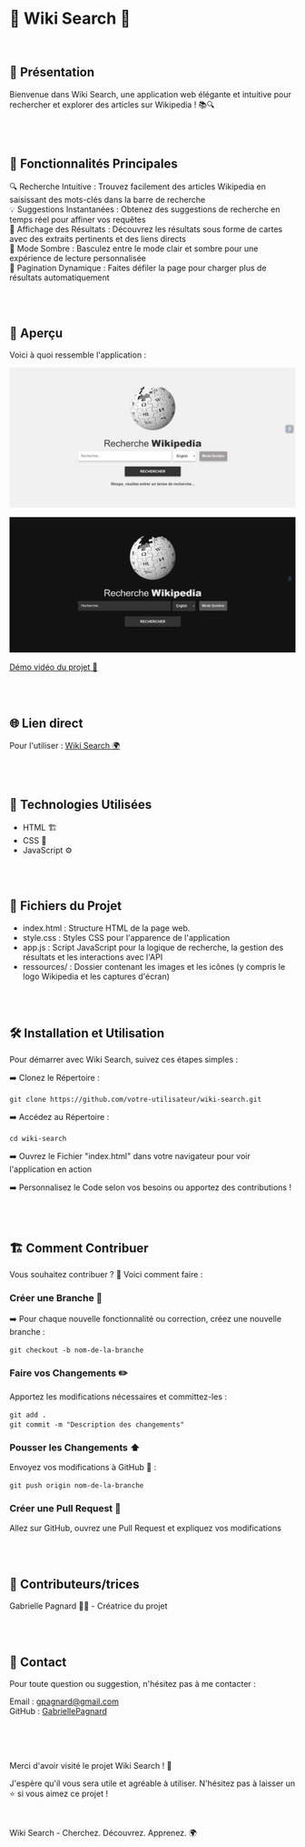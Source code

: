 
# 🌟 Wiki Search 🌟

<br>

## 📜 Présentation

Bienvenue dans Wiki Search, une application web élégante et intuitive pour rechercher et explorer des articles sur Wikipedia ! 📚🔍   

<br>
<br>

## 🚀 Fonctionnalités Principales

🔍 Recherche Intuitive : Trouvez facilement des articles Wikipedia en saisissant des mots-clés dans la barre de recherche   
💡 Suggestions Instantanées : Obtenez des suggestions de recherche en temps réel pour affiner vos requêtes   
📄 Affichage des Résultats : Découvrez les résultats sous forme de cartes avec des extraits pertinents et des liens directs   
🌙 Mode Sombre : Basculez entre le mode clair et sombre pour une expérience de lecture personnalisée   
📜 Pagination Dynamique : Faites défiler la page pour charger plus de résultats automatiquement   

<br>
<br>

## 📸 Aperçu

Voici à quoi ressemble l'application :   

![light mode view](ressources/light_mode_view.jpg)

![dark mode view](ressources/dark_mode_view.jpg)

[Démo vidéo du projet 🎥](https://www.youtube.com/watch?v=wGe6SeDHBqM)

<br>
<br>

## 🌐 Lien direct

Pour l'utiliser : [Wiki Search 🌍](https://gabriellepagnard.github.io/Wiki_Search/)

<br>
<br>

## 🔧 Technologies Utilisées

- HTML 🏗️    
- CSS 🎨   
- JavaScript ⚙️   

<br>
<br>

## 📂 Fichiers du Projet

- index.html : Structure HTML de la page web.   
- style.css : Styles CSS pour l'apparence de l'application   
- app.js : Script JavaScript pour la logique de recherche, la gestion des résultats et les interactions avec l'API    
- ressources/ : Dossier contenant les images et les icônes (y compris le logo Wikipedia et les captures d'écran)   

<br>
<br>


## 🛠️ Installation et Utilisation

Pour démarrer avec Wiki Search, suivez ces étapes simples :   

➡️ Clonez le Répertoire :   

`git clone https://github.com/votre-utilisateur/wiki-search.git`   

➡️ Accédez au Répertoire :   

`cd wiki-search`   

➡️ Ouvrez le Fichier "index.html" dans votre navigateur pour voir l'application en action   

➡️ Personnalisez le Code selon vos besoins ou apportez des contributions !   

<br>
<br>


## 🏗️ Comment Contribuer

Vous souhaitez contribuer ? 🎉 Voici comment faire :   

### Créer une Branche 🌿

➡️ Pour chaque nouvelle fonctionnalité ou correction, créez une nouvelle branche :   

`git checkout -b nom-de-la-branche`   

### Faire vos Changements ✏️   

Apportez les modifications nécessaires et committez-les :   

`git add .`   
`git commit -m "Description des changements"`   

### Pousser les Changements ⬆️   

Envoyez vos modifications à GitHub 📨 :

`git push origin nom-de-la-branche`   

### Créer une Pull Request 🔄   

Allez sur GitHub, ouvrez une Pull Request et expliquez vos modifications   

<br>
<br>

## 🤝 Contributeurs/trices

Gabrielle Pagnard 🧑‍💻 - Créatrice du projet

<br>
<br>

## 📧 Contact

Pour toute question ou suggestion, n'hésitez pas à me contacter :   

Email : gpagnard@gmail.com   
GitHub : [GabriellePagnard](https://github.com/GabriellePagnard)     

<br>
<br>
<br>

Merci d'avoir visité le projet Wiki Search ! 🚀   

J'espère qu'il vous sera utile et agréable à utiliser. N'hésitez pas à laisser un ⭐ si vous aimez ce projet !   

<br>

Wiki Search - Cherchez. Découvrez. Apprenez. 🌍